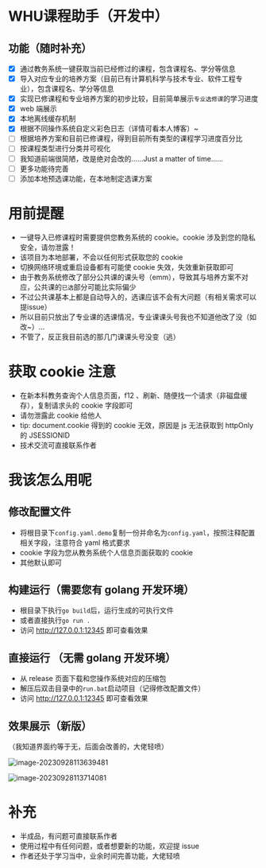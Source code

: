 # WHU课程助手（开发中）

## 功能（随时补充）

- [x] 通过教务系统一键获取当前已经修过的课程，包含课程名、学分等信息
- [x] 导入对应专业的培养方案（目前已有计算机科学与技术专业、软件工程专业），包含课程名、学分等信息
- [x] 实现已修课程和专业培养方案的初步比较，目前简单展示`专业选修课`的学习进度
- [x] web 端展示
- [x] 本地离线缓存机制
- [x] 根据不同操作系统自定义彩色日志（详情可看本人博客）~
- [ ] 根据培养方案和目前已修课程，得到目前所有类型的课程学习进度百分比
- [ ] 按课程类型进行分类并可视化
- [ ] 我知道前端很简陋，改是绝对会改的......Just a matter of time......
- [ ] 更多功能待完善
- [ ] 添加本地预选课功能，在本地制定选课方案

# 用前提醒

- 一键导入已修课程时需要提供您教务系统的 cookie。cookie 涉及到您的隐私安全，请勿泄露！
- 该项目为本地部署，不会以任何形式获取您的 cookie
- 切换网络环境或重启设备都有可能使 cookie 失效，失效重新获取即可
- 由于教务系统修改了部分公共课的课头号（emm），导致其与培养方案不对应，公共课的`已选`部分可能比实际偏少
- 不过公共课基本上都是自动导入的，选课应该不会有大问题（有相关需求可以提issue）
- 所以目前只放出了专业课的选课情况，专业课课头号我也不知道他改了没（如改~）...
- 不管了，反正我目前选的那几门课课头号没变（逃）

# 获取 cookie 注意

- 在新本科教务查询个人信息页面，f12 、刷新、随便找一个请求（非磁盘缓存），复制请求头的 cookie 字段即可
- 请勿泄露此 cookie 给他人
- tip: document.cookie 得到的 cookie 无效，原因是 js 无法获取到 httpOnly 的 JSESSIONID
- 技术交流可直接联系作者

# 我该怎么用呢

## 修改配置文件

- 将根目录下`config.yaml.demo`复制一份并命名为`config.yaml`，按照注释配置相关字段，注意符合 yaml 格式要求
- cookie 字段为您从教务系统个人信息页面获取的 cookie
- 其他默认即可

## 构建运行（需要您有 golang 开发环境）

- 根目录下执行`go build`后，运行生成的可执行文件
- 或者直接执行`go run .`
- 访问 http://127.0.0.1:12345 即可查看效果

## 直接运行 （无需 golang 开发环境）

- 从 release 页面下载和您操作系统对应的压缩包
- 解压后双击目录中的`run.bat`启动项目（记得修改配置文件）
- 访问 http://127.0.0.1:12345 即可查看效果

## 效果展示（新版）

（我知道界面约等于无，后面会改善的，大佬轻喷）

![image-20230928113639481](https://img.fordece.cn/imgs/2023/09/image-20230928113639481.png)



![image-20230928113714081](https://img.fordece.cn/imgs/2023/09/image-20230928113714081.png)

# 补充

- 半成品，有问题可直接联系作者
- 使用过程中有任何问题，或者想要新的功能，欢迎提 issue
- 作者还处于学习当中，业余时间完善功能，大佬轻喷
